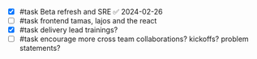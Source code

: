- [x] #task Beta refresh and SRE ✅ 2024-02-26
- [ ] #task frontend tamas, lajos and the react
- [X] #task delivery lead trainings?
- [ ] #task encourage more cross team collaborations? kickoffs? problem statements?